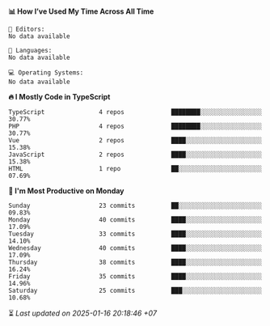 <!--START_SECTION:readme-stats-->
**📊 How I’ve Used My Time Across All Time**

```text
📝 Editors:
No data available

💬 Languages:
No data available

💻 Operating Systems:
No data available
```

**🔥 I Mostly Code in TypeScript**

```text
TypeScript               4 repos             ████████░░░░░░░░░░░░░░░░░   30.77%
PHP                      4 repos             ████████░░░░░░░░░░░░░░░░░   30.77%
Vue                      2 repos             ████░░░░░░░░░░░░░░░░░░░░░   15.38%
JavaScript               2 repos             ████░░░░░░░░░░░░░░░░░░░░░   15.38%
HTML                     1 repo              ██░░░░░░░░░░░░░░░░░░░░░░░   07.69%
```

**📅 I'm Most Productive on Monday**

```text
Sunday                   23 commits          ██░░░░░░░░░░░░░░░░░░░░░░░   09.83%
Monday                   40 commits          ████░░░░░░░░░░░░░░░░░░░░░   17.09%
Tuesday                  33 commits          ████░░░░░░░░░░░░░░░░░░░░░   14.10%
Wednesday                40 commits          ████░░░░░░░░░░░░░░░░░░░░░   17.09%
Thursday                 38 commits          ████░░░░░░░░░░░░░░░░░░░░░   16.24%
Friday                   35 commits          ████░░░░░░░░░░░░░░░░░░░░░   14.96%
Saturday                 25 commits          ███░░░░░░░░░░░░░░░░░░░░░░   10.68%
```



⏳ *Last updated on 2025-01-16 20:18:46 +07*
<!--END_SECTION:readme-stats-->